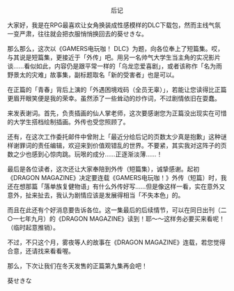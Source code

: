 <p align="center">后记</p>

大家好，我是在RPG最喜欢让女角换装成性感模样的DLC下载包，然而主线气氛一变严肃，往往就会把衣服悄悄换回去的葵せきな。

那么那么，这次以《GAMERS电玩咖！ DLC》为题，向各位奉上了短篇集。哎，与其说是短篇集，更接近于「外传」吧。用另一名帅气大学生当主角的实况影片谈……看似如此，内容仍是跟平常一样的「乌龙恋爱喜剧」，或者该称作「名为雨野景太的灾难」故事集，副标题取名「新的受害者」也是可以。

在正篇的「青春」背后上演的「外遇困境戏码（全员无辜）」，若能让您读得比正篇更眉开眼笑便是我的荣幸。虽然添了一些耸动的炒作词，不过剧情依旧在耍蠢。

来发表谢词。首先，负责插画的仙人掌老师，这次要感谢您为正篇没出现实在可惜的大学生搭档绘制插画。外传也受您照顾了。

还有，在这次工作委托邮件中曾附上「最近分给后记的页数太少真是抱歉」这种谜样谢罪词的责任编辑，欢迎来到价值观错乱的世界。不要紧，其实我对这阵子的页数之少也感到心惊肉跳。玩哏的成分……正逐渐淡薄……！

最后是各位读者，这次还让大家奉陪到外传（短篇集），诚挚感谢。起初《DRAGON MAGAZINE》决定要连载《GAMERS电玩咖！》外传（短篇）时，我还在想那篇「落单族复健物语」有什么外传好写……但是像这样一看，实在意外又意外，扯来扯去，我认为剧情应该是发展得相当「不失本色」的。

而且在此还有个好消息要告诉各位。这一集最后的后续情节，可以在同日出刊（二○一七年九月）的《DRAGON MAGAZINE》读到！耶～～这样务必要买来看呢！（临时起意推销）。

不过，不只这个月，雾夜等人的故事在《DRAGON MAGAZINE》连载，若您觉得合意，还请找来看看喔。

那么，下次让我们在冬天发售的正篇第九集再会吧！

葵せきな

